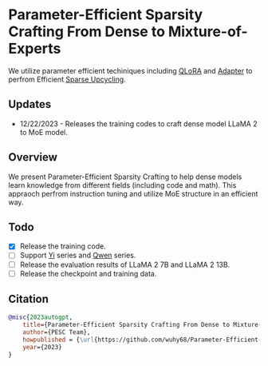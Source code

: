 # Parameter-Efficient Sparsity Crafting From Dense to Mixture-of-Experts

We utilize parameter efficient techiniques including [QLoRA](https://arxiv.org/abs/2305.14314) and [Adapter](https://arxiv.org/abs/1902.00751) to perfrom Efficient [Sparse Upcycling](https://arxiv.org/abs/2212.05055).

## Updates
- 12/22/2023 - Releases the training codes to craft dense model LLaMA 2 to MoE model.

## Overview
We present Parameter-Efficient Sparsity Crafting to help dense models learn knowledge from different fields (including code and math). This appraoch perfrom instruction tuning and utilize MoE structure in an efficient way.

## Todo
- [x] Release the training code.
- [ ] Support [Yi](https://huggingface.co/01-ai) series and [Qwen](https://huggingface.co/Qwen) series.
- [ ] Release the evaluation results of LLaMA 2 7B and LLaMA 2 13B.
- [ ] Release the checkpoint and training data.

## Citation

```bibtex
@misc{2023autogpt,
    title={Parameter-Efficient Sparsity Crafting From Dense to Mixture-of-Experts},
    author={PESC Team},
    howpublished = {\url{https://github.com/wuhy68/Parameter-Efficient-MoE}},
    year={2023}
}
```